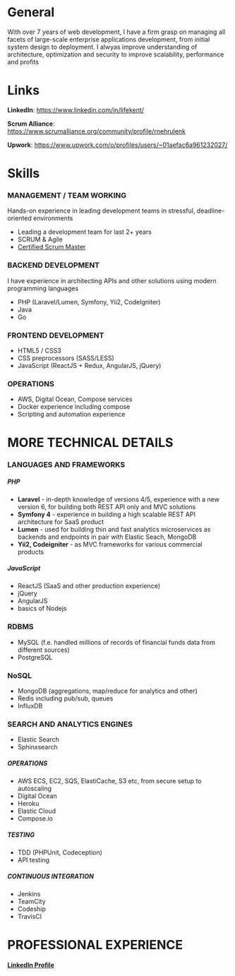 # General
With over 7 years of web development, I have a firm grasp on managing all facets of large-scale enterprise applications development, from initial system design to deployment. I alwyas improve understanding of architecture, optimization and security to improve scalability, performance and profits

# Links
**LinkedIn**: https://www.linkedin.com/in/lifekent/

**Scrum Alliance**: https://www.scrumalliance.org/community/profile/rnehrulenk

**Upwork**: https://www.upwork.com/o/profiles/users/~01aefac6a961232027/

# Skills

### MANAGEMENT / TEAM WORKING
Hands-on experience in leading development teams in stressful, deadline-oriented environments
- Leading a development team for last 2+ years
- SCRUM & Agile
- [Certified Scrum Master](https://www.scrumalliance.org/community/profile/rnehrulenk "Scrum Master")

### BACKEND DEVELOPMENT
I have experience in architecting APIs and other solutions using modern programming languages
- PHP (Laravel/Lumen, Symfony, Yii2, CodeIgniter)
- Java
- Go

### FRONTEND DEVELOPMENT
- HTML5 / CSS3
- CSS preprocessors (SASS/LESS)
- JavaScript (ReactJS + Redux, AngularJS, jQuery)

### OPERATIONS

- AWS, Digital Ocean, Compose services
- Docker experience including compose
- Scripting and automation experience


# MORE TECHNICAL DETAILS
### LANGUAGES AND FRAMEWORKS
##### PHP
- **Laravel** - in-depth knowledge of versions 4/5, experience with a new version 6, for building both REST API only and MVC solutions 
- **Symfony 4** - experience in building a high scalable REST API architecture for SaaS product
- **Lumen** - used for building thin and fast analytics microservices as backends and endpoints in pair with Elastic Seach, MongoDB
- **Yii2, Codeigniter** - as MVC frameworks for various commercial products

##### JavaScript
- ReactJS (SaaS and other production experience)
- jQuery
- AngularJS
- basics of Nodejs

### RDBMS
- MySQL (f.e. handled millions of records of financial funds data from different sources)
- PostgreSQL

### NoSQL
- MongoDB (aggregations, map/reduce for analytics and other)
- Redis including pub/sub, queues
- InfluxDB

### SEARCH AND ANALYTICS ENGINES
- Elastic Search
- Sphinxsearch

##### OPERATIONS
- AWS ECS, EC2, SQS, ElastiCache, S3 etc, from secure setup to autoscaling
- Digital Ocean
- Heroku
- Elastic Cloud
- Compose.io

##### TESTING
- TDD (PHPUnit, Codeception)
- API testing

##### CONTINUOUS INTEGRATION
- Jenkins
- TeamCity
- Codeship
- TravisCI

# PROFESSIONAL EXPERIENCE
#### [LinkedIn Profile](https://www.linkedin.com/in/lifekent/ "LinkedIn Profile")
